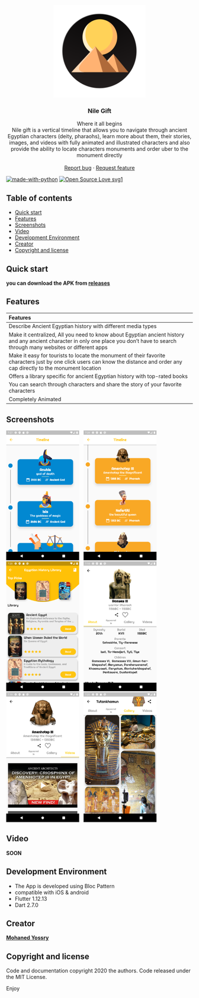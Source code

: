 <p align="center">
  <a href="https://flutter.io/">
    <img src="resources/images/nilegiftIcon.png" alt="Logo" width=250 height=250>
  </a>
  <h3 align="center">Nile Gift</h3>
  <p align="center">
    Where it all begins
    <br>
    Nile gift is a vertical timeline that allows you to navigate through ancient Egyptian characters (deity, pharaohs), learn more about them, their stories, images, and videos with fully animated and illustrated characters and also provide the ability to locate characters monuments and order uber to the monument directly
    <br>
    <br>
    <a href="https://github.com/Mohanedy98/Gift-of-The-Nile/issues/new">Report bug</a>
    ·
    <a href="https://github.com/Mohanedy98/Gift-of-The-Nile/issues/new">Request feature</a>
<br>

[![made-with-python](https://img.shields.io/badge/Made%20with-flutter-1f425f.svg)](https://flutter.dev/)
[![Open Source Love svg1](https://badges.frapsoft.com/os/v1/open-source.svg?v=103)](https://github.com/ellerbrock/open-source-badges/)


  </p>
</p>


## Table of contents

- [Quick start](#quick-start)
- [Features](#features)
- [Screenshots](#screenshots)
- [Video](#video)
- [Development Environment](#development-environment)
- [Creator](#creator)
- [Copyright and license](#copyright-and-license)

## Quick start
**you can download the APK from [releases](https://github.com/Mohanedy98/Gift-of-The-Nile/releases)**

## Features
  |                      Features                      |
| :---------------------------------------------------- |
|Describe Ancient Egyptian history with different media types |
| Make it centralized, All you need to know about Egyptian ancient history and any ancient character in only one place you don’t have to search through many websites or different apps | 
| Make it easy for tourists to locate the monument of their  favorite characters just by one click users can know the distance and order any cap directly to the monument location|
| Offers a library specific for ancient Egyptian history with top-rated books|
| You can search through characters and share the story of your favorite characters |
| Completely Animated |


## Screenshots
 <img src="resources/screenshots/Screenshot_1579714060.png" alt="Timeline"  height=350> &nbsp; <img src="resources/screenshots/Screenshot_1579714089.png" alt="Timeline"  height=350>
 <img src="resources/screenshots/Screenshot_1579714113.png" alt="Library"  height=350> &nbsp; <img src="resources/screenshots/Screenshot_1579713531.png" alt="Pharaoh"  height=350>
 <img src="resources/screenshots/Screenshot_1579713597.png" alt="Library"  height=350> &nbsp; <img src="resources/screenshots/Screenshot_1579713612.png" alt="Pharaoh"  height=350>

## Video
**SOON**

## Development Environment
* The App is developed using Bloc Pattern
* compatible with iOS & android
* Flutter 1.12.13
* Dart 2.7.0

## Creator
[**Mohaned Yossry**](https://github.com/Mohanedy98)


## Copyright and license

Code and documentation copyright 2020 the authors. Code released under the MIT License.

Enjoy
